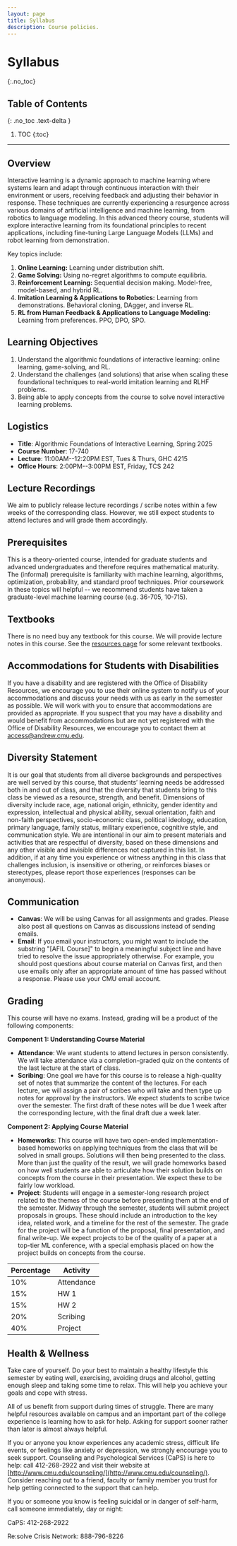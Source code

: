 ```yaml
---
layout: page
title: Syllabus
description: Course policies.
---
```


# Syllabus
{:.no_toc}

## Table of Contents
{: .no_toc .text-delta }

1. TOC
{:toc}

---

## Overview

Interactive learning is a dynamic approach to machine learning where systems learn and adapt through continuous interaction with their environment or users, receiving feedback and adjusting their behavior in response. These techniques are currently experiencing a resurgence across various domains of artificial intelligence and machine learning, from robotics to language modeling. In this advanced theory course, students will explore interactive learning from its foundational principles to recent applications, including fine-tuning Large Language Models (LLMs) and robot learning from demonstration. 

Key topics include:
1. **Online Learning:** Learning under distribution shift.
2. **Game Solving:** Using no-regret algorithms to compute equilibria.
3. **Reinforcement Learning:** Sequential decision making. Model-free, model-based, and hybrid RL.
4. **Imitation Learning & Applications to Robotics:** Learning from demonstrations. Behavioral cloning, DAgger, and inverse RL.
5. **RL from Human Feedback & Applications to Language Modeling:** Learning from preferences. PPO, DPO, SPO.

## Learning Objectives
1. Understand the algorithmic foundations of interactive learning: online learning, game-solving, and RL.
2. Understand the challenges (and solutions) that arise when scaling these foundational techniques to real-world imitation learning and RLHF problems.
3. Being able to apply concepts from the course to solve novel interactive learning problems.

## Logistics
- **Title**: Algorithmic Foundations of Interactive Learning, Spring 2025
- **Course Number**: 17-740
- **Lecture**: 11:00AM--12:20PM EST, Tues & Thurs, GHC 4215
- **Office Hours**: 2:00PM--3:00PM EST, Friday, TCS 242

## Lecture Recordings
We aim to publicly release lecture recordings / scribe notes within a few weeks of the corresponding class. However, we still expect students to attend lectures and will grade them accordingly.

## Prerequisites
This is a theory-oriented course, intended for graduate students and advanced undergraduates and therefore requires mathematical maturity. The (informal) prerequisite is familiarity with machine learning, algorithms, optimization, probability, and standard proof techniques. Prior coursework in these topics will helpful -- we recommend students have taken a graduate-level machine learning course (e.g. 36-705, 10-715).

## Textbooks
There is no need buy any textbook for this course. We will provide lecture notes in this course. See the [resources page](https://interactive-learning-algos.github.io/resources/) for some relevant textbooks.

## Accommodations for Students with Disabilities
If you have a disability and are registered with the Office of Disability Resources, we encourage you to use their online system to notify us of your accommodations and discuss your needs with us as early in the semester as possible. We will work with you to ensure that accommodations are provided as appropriate. If you suspect that you may have a disability and would benefit from accommodations but are not yet registered with the Office of Disability Resources, we encourage you to contact them at [access@andrew.cmu.edu](access@andrew.cmu.edu).

## Diversity Statement
It is our goal that students from all diverse backgrounds and perspectives are well served by this course, that students’ learning needs be addressed both in and out of class, and that the diversity that students bring to this class be viewed as a resource, strength, and benefit. Dimensions of diversity include race, age, national origin, ethnicity, gender identity and expression, intellectual and physical ability, sexual orientation, faith and non-faith perspectives, socio-economic class, political ideology, education, primary language, family status, military experience, cognitive style, and communication style. We are intentional in our aim to present materials and activities that are respectful of diversity, based on
these dimensions and any other visible and invisible differences not captured in this list. In addition, if at any time you experience or witness anything in this class that challenges inclusion, is insensitive or othering, or reinforces biases or stereotypes, please report those experiences (responses can be anonymous).

## Communication
- **Canvas**: We will be using Canvas for all assignments and grades. Please also post all questions on Canvas as discussions instead of sending emails.
- **Email**: If you email your instructors, you might want to include the substring "[AFIL Course]" to begin a meaningful subject line and have tried to resolve the issue appropriately otherwise. For example, you should post questions about course material on Canvas first, and then use emails only after an appropriate amount of time has passed without a response. Please use your CMU email account.

## Grading
This course will have no exams. Instead, grading will be a product of the following components:

**Component 1: Understanding Course Material**
- **Attendance**: We want students to attend lectures in person consistently. We will take attendance via a completion-graded quiz on the contents of the last lecture at the start of class.
- **Scribing**: One goal we have for this course is to release a high-quality set of notes that summarize the content of the lectures. For each lecture, we will assign a pair of scribes who will take and then type up notes for approval by the instructors. We expect students to scribe twice over the semester. The first draft of these notes will be due 1 week after the corresponding lecture, with the final draft due a week later.

**Component 2: Applying Course Material**
- **Homeworks**: This course will have two open-ended implementation-based homeworks on applying techniques from the class that will be solved in small groups. Solutions will then being presented to the class. More than just the quality of the result, we will grade homeworks based on how well students are able to articulate how their solution builds on concepts from the course in their presentation. We expect these to be fairly low workload.
- **Project**: Students will engage in a semester-long research project related to the themes of the course before presenting them at the end of the semester. Midway through the semester, students will submit project proposals in groups. These should include an introduction to the key idea, related work, and a timeline for the rest of the semester. The grade for the project will be a function of the proposal, final presentation, and final write-up. We expect projects to be of the quality of a paper at a top-tier ML conference, with a special emphasis placed on how the project builds on concepts from the course.

Percentage | Activity  | 
------|-----|
10%| Attendance |
15%| HW 1 |
15%| HW 2 |
20%| Scribing |
40%| Project |

## Health & Wellness
Take care of yourself. Do your best to maintain a healthy lifestyle this semester by eating well, exercising, avoiding drugs and alcohol, getting enough sleep and taking some time to relax. This will help you achieve your goals and cope with stress.

All of us benefit from support during times of struggle. There are many helpful resources available on campus and an important part of the college experience is learning how to ask for help. Asking for support sooner rather than later is almost always helpful.

If you or anyone you know experiences any academic stress, difficult life events, or feelings like anxiety or depression, we strongly encourage you to seek support. Counseling and Psychological Services (CaPS) is here to help: call 412-268-2922 and visit their website at [http://www.cmu.edu/counseling/](http://www.cmu.edu/counseling/). Consider reaching out to a friend, faculty or family member you trust for help getting connected to the support that can help.

If you or someone you know is feeling suicidal or in danger of self-harm, call someone immediately, day or night:

CaPS: 412-268-2922

Re:solve Crisis Network: 888-796-8226